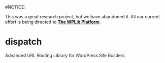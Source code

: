 #NOTICE:

This was a great research project, but we have abandoned it.  All our current effort is being directed to [**The WPLib Platform**](http://github.com/wplib).


dispatch
========

Advanced URL Routing Library for WordPress Site Builders
